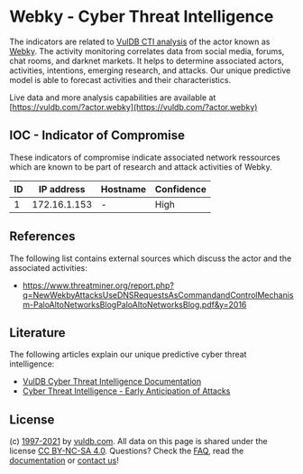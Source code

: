 # Webky - Cyber Threat Intelligence

The indicators are related to [VulDB CTI analysis](https://vuldb.com/?doc.cti) of the actor known as [Webky](https://vuldb.com/?actor.webky). The activity monitoring correlates data from social media, forums, chat rooms, and darknet markets. It helps to determine associated actors, activities, intentions, emerging research, and attacks. Our unique predictive model is able to forecast activities and their characteristics.

Live data and more analysis capabilities are available at [https://vuldb.com/?actor.webky](https://vuldb.com/?actor.webky)

## IOC - Indicator of Compromise

These indicators of compromise indicate associated network ressources which are known to be part of research and attack activities of Webky.

ID | IP address | Hostname | Confidence
-- | ---------- | -------- | ----------
1 | 172.16.1.153 | - | High

## References

The following list contains external sources which discuss the actor and the associated activities:

* https://www.threatminer.org/report.php?q=NewWekbyAttacksUseDNSRequestsAsCommandandControlMechanism-PaloAltoNetworksBlogPaloAltoNetworksBlog.pdf&y=2016

## Literature

The following articles explain our unique predictive cyber threat intelligence:

* [VulDB Cyber Threat Intelligence Documentation](https://vuldb.com/?doc.cti)
* [Cyber Threat Intelligence - Early Anticipation of Attacks](https://www.scip.ch/en/?labs.20201022)

## License

(c) [1997-2021](https://vuldb.com/?doc.changelog) by [vuldb.com](https://vuldb.com/?doc.about). All data on this page is shared under the license [CC BY-NC-SA 4.0](https://creativecommons.org/licenses/by-nc-sa/4.0/). Questions? Check the [FAQ](https://vuldb.com/?doc.faq), read the [documentation](https://vuldb.com/?doc) or [contact us](https://vuldb.com/?contact)!
